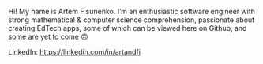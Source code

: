 Hi! My name is Artem Fisunenko. I’m an enthusiastic software engineer with strong mathematical & computer science comprehension, passionate about creating EdTech apps, some of which can be viewed here on Github, and some are yet to come 🙃

LinkedIn: https://linkedin.com/in/artandfi
